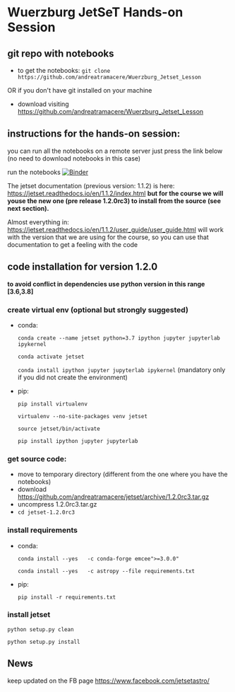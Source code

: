 # Wuerzburg JetSeT Hands-on Session

## git repo with notebooks 

- to get the notebooks:
  `git clone https://github.com/andreatramacere/Wuerzburg_Jetset_Lesson`

OR if you don't have git installed on your machine

- download visiting <https://github.com/andreatramacere/Wuerzburg_Jetset_Lesson>

## instructions for the hands-on session: 

you can run all the notebooks on a remote server just press the link below (no need to download notebooks in this case)

run the notebooks [![Binder](https://mybinder.org/badge_logo.svg)](https://mybinder.org/v2/gh/andreatramacere/Wuerzburg_Jetset_Lesson/HEAD)


The jetset documentation (previous version: 1.1.2) is here:
https://jetset.readthedocs.io/en/1.1.2/index.html
**but for the course we will youse the new one (pre release 1.2.0rc3) to install from the source (see next section).**

Almost everything in: https://jetset.readthedocs.io/en/1.1.2/user_guide/user_guide.html
will work with the version that we are using for the course, so you can use that documentation to get a feeling with the code

## code installation for version 1.2.0
**to avoid conflict in dependencies use python version in this range [3.6,3.8]**


### create virtual env (optional but strongly suggested)
- conda:
 
  `conda create --name jetset python=3.7 ipython jupyter jupyterlab ipykernel`
 
  `conda activate jetset`  

  `conda install ipython jupyter jupyterlab ipykernel` (mandatory only if you did not create the environment)

- pip:
  
   `pip install virtualenv`
  
   `virtualenv --no-site-packages venv jetset`
  
  `source jetset/bin/activate`
  
  `pip install ipython jupyter jupyterlab`

### get source code:

- move to temporary directory (different from the one where you have the notebooks)
- download  https://github.com/andreatramacere/jetset/archive/1.2.0rc3.tar.gz
- uncompress 1.2.0rc3.tar.gz
- `cd jetset-1.2.0rc3`

### install requirements
- conda:

  `conda install --yes   -c conda-forge emcee">=3.0.0"`

  `conda install --yes   -c astropy --file requirements.txt`

- pip:

  `pip install -r requirements.txt `


### install jetset

  `python setup.py clean`
  
  `python setup.py install`



## News
keep updated on the FB page <https://www.facebook.com/jetsetastro/>
